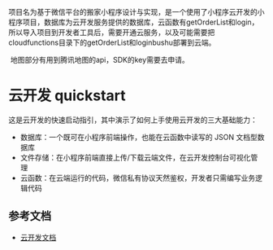 ​	项目名为基于微信平台的搬家小程序设计与实现，是一个使用了小程序云开发的小程序项目，数据库为云开发服务提供的数据库，云函数有getOrderList和login，所以导入项目到开发者工具后，需要开通云服务，以及可能需要把cloudfunctions目录下的getOrderList和loginbushu部署到云端。


​	地图部分有用到腾讯地图的api，SDK的key需要去申请。







# 云开发 quickstart

这是云开发的快速启动指引，其中演示了如何上手使用云开发的三大基础能力：

- 数据库：一个既可在小程序前端操作，也能在云函数中读写的 JSON 文档型数据库
- 文件存储：在小程序前端直接上传/下载云端文件，在云开发控制台可视化管理
- 云函数：在云端运行的代码，微信私有协议天然鉴权，开发者只需编写业务逻辑代码

## 参考文档

- [云开发文档](https://developers.weixin.qq.com/miniprogram/dev/wxcloud/basis/getting-started.html)

